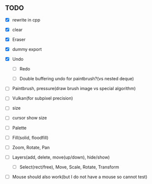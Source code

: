 ## TODO

* [x] rewrite in cpp

* [x] clear

* [x] Eraser

* [x] dummy export

* [x] Undo

	* [ ] Redo

	* [ ] Double buffering undo for paintbrush?(vs nested deque)

* [ ] Paintbrush, pressure(draw brush image vs special algorithm)

* [ ] Vulkan(for subpixel precision)

* [ ] size

* [ ] cursor show size

* [ ] Palette

* [ ] Fill(solid, floodfill)

* [ ] Zoom, Rotate, Pan

* [ ] Layers(add, delete, move(up/down), hide/show)

	* [ ] Select(rect/free), Move, Scale, Rotate, Transform

* [ ] Mouse should also work(but I do not have a mouse so cannot test)
